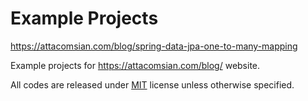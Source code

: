 # Example Projects

https://attacomsian.com/blog/spring-data-jpa-one-to-many-mapping

Example projects for https://attacomsian.com/blog/ website.

All codes are released under [MIT](https://github.com/attacomsian/code-examples/blob/master/LICENSE) license unless otherwise specified.
